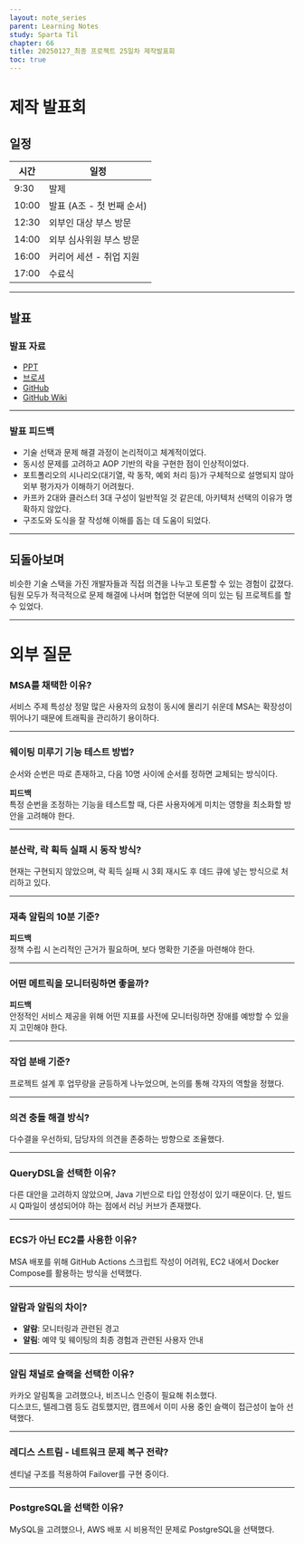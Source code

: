 ```yaml
---
layout: note_series
parent: Learning Notes
study: Sparta Til
chapter: 66
title: 20250127_최종 프로젝트 25일차 제작발표회
toc: true
---
```


# 제작 발표회
## 일정

| 시간    | 일정                |
|-------|-------------------|
| 9:30  | 발제                |
| 10:00 | 발표 (A조 - 첫 번째 순서) |
| 12:30 | 외부인 대상 부스 방문      |
| 14:00 | 외부 심사위원 부스 방문     |
| 16:00 | 커리어 세션 - 취업 지원    |
| 17:00 | 수료식               |

---

## 발표

### 발표 자료
- [PPT](https://drive.google.com/file/d/1UnhHUygde0uYlVdyReOCU0HfaCmqfcyC/view?usp=sharing)
- [브로셔](https://www.notion.so/13-BOBJOOL-c5101bc715c24a7a91a6e881b381f51e?pvs=4)
- [GitHub](https://github.com/BobJool/Waiting-Reservation-Service)
- [GitHub Wiki](https://github.com/BobJool/Waiting-Reservation-Service/wiki)

---

### 발표 피드백
- 기술 선택과 문제 해결 과정이 논리적이고 체계적이었다.
- 동시성 문제를 고려하고 AOP 기반의 락을 구현한 점이 인상적이었다.
- 포트폴리오의 시나리오(대기열, 락 동작, 예외 처리 등)가 구체적으로 설명되지 않아 외부 평가자가 이해하기 어려웠다.
- 카프카 2대와 클러스터 3대 구성이 일반적일 것 같은데, 아키텍처 선택의 이유가 명확하지 않았다.
- 구조도와 도식을 잘 작성해 이해를 돕는 데 도움이 되었다.

---

## 되돌아보며
비슷한 기술 스택을 가진 개발자들과 직접 의견을 나누고 토론할 수 있는 경험이 값졌다.  
팀원 모두가 적극적으로 문제 해결에 나서며 협업한 덕분에 의미 있는 팀 프로젝트를 할 수 있었다.

---

# 외부 질문

### MSA를 채택한 이유?
서비스 주제 특성상 정말 많은 사용자의 요청이 동시에 몰리기 쉬운데
MSA는 확장성이 뛰어나기 때문에 트래픽을 관리하기 용이하다.

---

### 웨이팅 미루기 기능 테스트 방법?
순서와 순번은 따로 존재하고, 다음 10명 사이에 순서를 정하면 교체되는 방식이다.

**피드백**  
특정 순번을 조정하는 기능을 테스트할 때, 다른 사용자에게 미치는 영향을 최소화할 방안을 고려해야 한다.

---

### 분산락, 락 획득 실패 시 동작 방식?
현재는 구현되지 않았으며, 락 획득 실패 시 3회 재시도 후 데드 큐에 넣는 방식으로 처리하고 있다.

---

### 재촉 알림의 10분 기준?
**피드백**  
정책 수립 시 논리적인 근거가 필요하며, 보다 명확한 기준을 마련해야 한다.

---

### 어떤 메트릭을 모니터링하면 좋을까?
**피드백**  
안정적인 서비스 제공을 위해 어떤 지표를 사전에 모니터링하면 장애를 예방할 수 있을지 고민해야 한다.

---

### 작업 분배 기준?
프로젝트 설계 후 업무량을 균등하게 나누었으며, 논의를 통해 각자의 역할을 정했다.

---

### 의견 충돌 해결 방식?
다수결을 우선하되, 담당자의 의견을 존중하는 방향으로 조율했다.

---

### QueryDSL을 선택한 이유?
다른 대안을 고려하지 않았으며, Java 기반으로 타입 안정성이 있기 때문이다.
단, 빌드 시 Q파일이 생성되어야 하는 점에서 러닝 커브가 존재했다.

---

### ECS가 아닌 EC2를 사용한 이유?
MSA 배포를 위해 GitHub Actions 스크립트 작성이 어려워, EC2 내에서 Docker Compose를 활용하는 방식을 선택했다.

---

### 알람과 알림의 차이?
- **알람**: 모니터링과 관련된 경고
- **알림**: 예약 및 웨이팅의 최종 경험과 관련된 사용자 안내

---

### 알림 채널로 슬랙을 선택한 이유?
카카오 알림톡을 고려했으나, 비즈니스 인증이 필요해 취소했다.  
디스코드, 텔레그램 등도 검토했지만, 캠프에서 이미 사용 중인 슬랙이 접근성이 높아 선택했다.

---

### 레디스 스트림 - 네트워크 문제 복구 전략?
센티널 구조를 적용하여 Failover를 구현 중이다.

---

### PostgreSQL을 선택한 이유?
MySQL을 고려했으나, AWS 배포 시 비용적인 문제로 PostgreSQL을 선택했다.  
